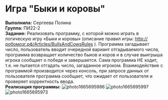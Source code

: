 # Игра "Быки и коровы"
__Выполнила:__ Сергеева Полина    
__Группа:__ ПИ22-2    
__Задание:__ Реализовать программу, с которой можно играть в логическую игру «Быки и коровы» (описание правил игры: http://робомозг.рф/Articles/BullsAndCowsRules ). Программа загадывает число, пользователь вводит очередной вариант отгадываемого числа, программа возвращает количество быков и коров и в случае выигрыша игрока сообщает о победе и завершается. Сама программа НЕ ходит, т.е. не пытается отгадать число, загаданное игроком. Взаимодействие с программой производится через консоль, при запросе данных от пользователя программа сообщает, что ожидает от пользователя и проверяет корректность ввода.    
__Реализация программы:__
![photo1665695986](https://user-images.githubusercontent.com/112707251/195714309-5cf755e6-c03c-41ec-bc97-4cd75f1412f1.jpeg)
![photo1665695997](https://user-images.githubusercontent.com/112707251/195714344-98770e89-e3a8-4660-add7-6e3e8e1f901d.jpeg)
![photo1665695973](https://user-images.githubusercontent.com/112707251/195714374-7d432c42-9cc7-4d71-ab6b-17e280909aff.jpeg)
